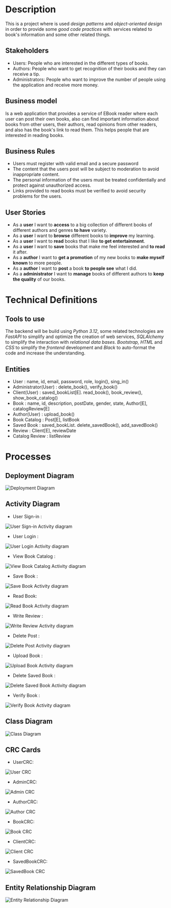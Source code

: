 # Description

This is a project where is used _design patterns_ and _object-oriented design_ in order to provide some _good code practices_ with services related to book's information and some other related things.

## Stakeholders

- Users: People who are interested in the different types of books.
- Authors: People who want to get recognition of their books and they can receive a tip.
- Administrators: People who want to improve the number of people using the application and receive more money.

## Business model

Is a web application that provides a service of EBook reader where each user can post their own books, also can find important information about books from other users, their authors, read opinions from other readers, and also has the book's link to read them. This helps people that are interested in reading books.


## Business Rules

- Users must register with valid email and a secure password
- The content that the users post will be subject to moderation to avoid inappropriate content.
- The personal information of the users must be treated confidentially and protect against unauthorized access.
- Links provided to read books must be verified to avoid security problems for the users.

## User Stories

- As a __user__ I want to __access__ to a big collection of different books of different authors and genres __to have__ variety.
- As a __user__ I want to __browse__ different books to __improve__ my learning.
- As a __user__ I want to __read__ books that I like __to get entertainment__.
- As a __user__ I want to __save__ books that make me feel interested and __to read__ it after.
- As a __author__ I want to __get a promotion__ of my new books to __make myself known__ to more people.
- As a __author__ I want to __post__ a book __to people see__ what I did.
- As a __administrator__ I want to __manage__ books of different authors to __keep the quality__ of our books.

# Technical Definitions

## Tools to use

 The backend will be build using _Python 3.12_, some related technologies are _FastAPI_ to simplify and optimize the creation of web services, _SQLAlchemy_  to simplify the interaction with _relational data bases_. _Bootstrap, HTML_ and _CSS_ to simplify the _frontend_ development and  _Black_ to auto-format the code and increase the understanding.
  
## Entities


- User : name, id, email, password, role, login(), sing_in()
- Administrator(User) : delete_book(), verify_book()
- Client(User) : saved_bookList[E]. read_book(), book_review(), show_book_catalog()
- Book : name, id, description, postDate, gender, state, Author[E], catalogReview[E]
- Author(User) : upload_book()
- Book Catalog : Post[E], listBook
- Saved Book : saved_bookList. delete_savedBook(), add_savedBook()
- Review : Client[E], reviewDate
- Catalog Review : listReview

# Processes
## Deployment Diagram
![Deployment Diagram](/Docs//images/DeploymentDiagram.png)
## Activity Diagram
- User Sign-in :

![User Sign-in Activity diagram](/Docs//images/Sign_in_ActivityDiagram.png)

- User Login :

![User Login Activity diagram](/Docs//images/Login_ActivityDiagram.png)

- View Book Catalog :

![View Book Catalog Activity diagram](/Docs//images/bookCatalog_ActivityDiagram.png)

- Save Book :

![Save Book Activity diagram](/Docs//images/saveBook_ActivityDiagram.png)

- Read Book: 

![Read Book Activity diagram](/Docs//images/readBook_ActivityDiagram.png)

- Write Review :

![Write Review Activity diagram](/Docs//images/writeReview_ActivityDiagram.png)

- Delete Post : 

![Delete Post Activity diagram](/Docs//images/DeletePost_ActivityDiagram.png)

- Upload Book : 

![Upload Book Activity diagram](/Docs//images/uploadBook_ActivityDiagram.png)

- Delete Saved Book :

![Delete Saved Book Activity diagram](/Docs//images/delete_saveBook_ActivityDiagram.png)

- Verify Book : 
   
![Verify Book Activity diagram](/Docs//images/verifyBook_ActivityDiagram.png)

## Class Diagram

![Class Diagram](/Docs//images/ClassDiagram.png)
## CRC Cards
- UserCRC:
  
![User CRC](/Docs//images/UserCRC.png)

- AdminCRC:

![Admin CRC](/Docs//images/AdminCRC.png)

- AuthorCRC:

![Author CRC](/Docs//images/AuthorCRC.png)

- BookCRC:

![Book CRC](/Docs//images/BookCRC.png)

- ClientCRC:

![Client CRC](/Docs//images/ClientCRC.png)

- SavedBookCRC:

![SavedBook CRC](/Docs//images/SavedBookCRC.png)

## Entity Relationship Diagram

![Entity Relationship Diagram](/Docs//images/EntityRelationshipDiagram.png)